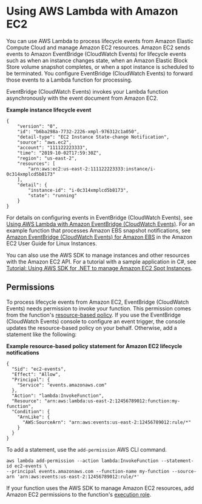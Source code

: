 # Using AWS Lambda with Amazon EC2<a name="services-ec2"></a>

You can use AWS Lambda to process lifecycle events from Amazon Elastic Compute Cloud and manage Amazon EC2 resources\. Amazon EC2 sends events to Amazon EventBridge \(CloudWatch Events\) for lifecycle events such as when an instance changes state, when an Amazon Elastic Block Store volume snapshot completes, or when a spot instance is scheduled to be terminated\. You configure EventBridge \(CloudWatch Events\) to forward those events to a Lambda function for processing\.

EventBridge \(CloudWatch Events\) invokes your Lambda function asynchronously with the event document from Amazon EC2\.

**Example instance lifecycle event**  

```
{
    "version": "0",
    "id": "b6ba298a-7732-2226-xmpl-976312c1a050",
    "detail-type": "EC2 Instance State-change Notification",
    "source": "aws.ec2",
    "account": "111122223333",
    "time": "2019-10-02T17:59:30Z",
    "region": "us-east-2",
    "resources": [
        "arn:aws:ec2:us-east-2:111122223333:instance/i-0c314xmplcd5b8173"
    ],
    "detail": {
        "instance-id": "i-0c314xmplcd5b8173",
        "state": "running"
    }
}
```

For details on configuring events in EventBridge \(CloudWatch Events\), see [Using AWS Lambda with Amazon EventBridge \(CloudWatch Events\)](services-cloudwatchevents.md)\. For an example function that processes Amazon EBS snapshot notifications, see [Amazon EventBridge \(CloudWatch Events\) for Amazon EBS](https://docs.aws.amazon.com/AWSEC2/latest/UserGuide/ebs-cloud-watch-events.html) in the Amazon EC2 User Guide for Linux Instances\.

You can also use the AWS SDK to manage instances and other resources with the Amazon EC2 API\. For a tutorial with a sample application in C\#, see [Tutorial: Using AWS SDK for \.NET to manage Amazon EC2 Spot Instances](services-ec2-tutorial.md)\.

## Permissions<a name="services-ec2-permissions"></a>

To process lifecycle events from Amazon EC2, EventBridge \(CloudWatch Events\) needs permission to invoke your function\. This permission comes from the function's [resource\-based policy](access-control-resource-based.md)\. If you use the EventBridge \(CloudWatch Events\) console to configure an event trigger, the console updates the resource\-based policy on your behalf\. Otherwise, add a statement like the following:

**Example resource\-based policy statement for Amazon EC2 lifecycle notifications**  

```
{
  "Sid": "ec2-events",
  "Effect": "Allow",
  "Principal": {
    "Service": "events.amazonaws.com"
  },
  "Action": "lambda:InvokeFunction",
  "Resource": "arn:aws:lambda:us-east-2:12456789012:function:my-function",
  "Condition": {
    "ArnLike": {
      "AWS:SourceArn": "arn:aws:events:us-east-2:12456789012:rule/*"
    }
  }
}
```

To add a statement, use the `add-permission` AWS CLI command\.

```
aws lambda add-permission --action lambda:InvokeFunction --statement-id ec2-events \
--principal events.amazonaws.com --function-name my-function --source-arn 'arn:aws:events:us-east-2:12456789012:rule/*'
```

If your function uses the AWS SDK to manage Amazon EC2 resources, add Amazon EC2 permissions to the function's [execution role](lambda-intro-execution-role.md)\.